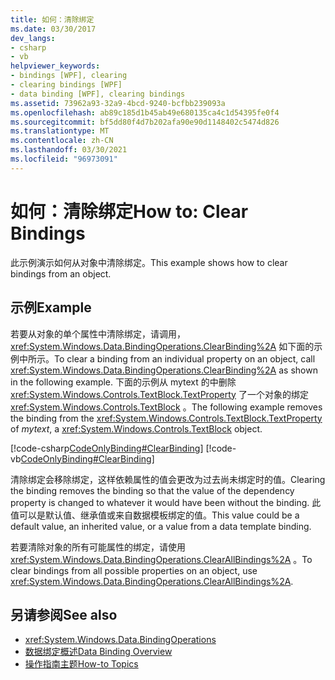 ```yaml
---
title: 如何：清除绑定
ms.date: 03/30/2017
dev_langs:
- csharp
- vb
helpviewer_keywords:
- bindings [WPF], clearing
- clearing bindings [WPF]
- data binding [WPF], clearing bindings
ms.assetid: 73962a93-32a9-4bcd-9240-bcfbb239093a
ms.openlocfilehash: ab89c185d1b45ab49e680135ca4c1d54395fe0f4
ms.sourcegitcommit: bf5dd80f4d7b202afa90e90d1148402c5474d826
ms.translationtype: MT
ms.contentlocale: zh-CN
ms.lasthandoff: 03/30/2021
ms.locfileid: "96973091"
---
```

# <a name="how-to-clear-bindings"></a><span data-ttu-id="49e0a-102">如何：清除绑定</span><span class="sxs-lookup"><span data-stu-id="49e0a-102">How to: Clear Bindings</span></span>
<span data-ttu-id="49e0a-103">此示例演示如何从对象中清除绑定。</span><span class="sxs-lookup"><span data-stu-id="49e0a-103">This example shows how to clear bindings from an object.</span></span>  
  
## <a name="example"></a><span data-ttu-id="49e0a-104">示例</span><span class="sxs-lookup"><span data-stu-id="49e0a-104">Example</span></span>  
 <span data-ttu-id="49e0a-105">若要从对象的单个属性中清除绑定，请调用， <xref:System.Windows.Data.BindingOperations.ClearBinding%2A> 如下面的示例中所示。</span><span class="sxs-lookup"><span data-stu-id="49e0a-105">To clear a binding from an individual property on an object, call <xref:System.Windows.Data.BindingOperations.ClearBinding%2A> as shown in the following example.</span></span> <span data-ttu-id="49e0a-106">下面的示例从 mytext 的中删除 <xref:System.Windows.Controls.TextBlock.TextProperty> 了一个对象的绑定 <xref:System.Windows.Controls.TextBlock> 。</span><span class="sxs-lookup"><span data-stu-id="49e0a-106">The following example removes the binding from the <xref:System.Windows.Controls.TextBlock.TextProperty> of *mytext*, a <xref:System.Windows.Controls.TextBlock> object.</span></span>  
  
 [!code-csharp[CodeOnlyBinding#ClearBinding](~/samples/snippets/csharp/VS_Snippets_Wpf/CodeOnlyBinding/CSharp/binding.cs#clearbinding)]
 [!code-vb[CodeOnlyBinding#ClearBinding](~/samples/snippets/visualbasic/VS_Snippets_Wpf/CodeOnlyBinding/VisualBasic/App.vb#clearbinding)]  
  
 <span data-ttu-id="49e0a-107">清除绑定会移除绑定，这样依赖属性的值会更改为过去尚未绑定时的值。</span><span class="sxs-lookup"><span data-stu-id="49e0a-107">Clearing the binding removes the binding so that the value of the dependency property is changed to whatever it would have been without the binding.</span></span> <span data-ttu-id="49e0a-108">此值可以是默认值、继承值或来自数据模板绑定的值。</span><span class="sxs-lookup"><span data-stu-id="49e0a-108">This value could be a default value, an inherited value, or a value from a data template binding.</span></span>  
  
 <span data-ttu-id="49e0a-109">若要清除对象的所有可能属性的绑定，请使用 <xref:System.Windows.Data.BindingOperations.ClearAllBindings%2A> 。</span><span class="sxs-lookup"><span data-stu-id="49e0a-109">To clear bindings from all possible properties on an object, use <xref:System.Windows.Data.BindingOperations.ClearAllBindings%2A>.</span></span>  
  
## <a name="see-also"></a><span data-ttu-id="49e0a-110">另请参阅</span><span class="sxs-lookup"><span data-stu-id="49e0a-110">See also</span></span>

- <xref:System.Windows.Data.BindingOperations>
- [<span data-ttu-id="49e0a-111">数据绑定概述</span><span class="sxs-lookup"><span data-stu-id="49e0a-111">Data Binding Overview</span></span>](/dotnet/desktop-wpf/data/data-binding-overview)
- [<span data-ttu-id="49e0a-112">操作指南主题</span><span class="sxs-lookup"><span data-stu-id="49e0a-112">How-to Topics</span></span>](data-binding-how-to-topics.md)
